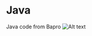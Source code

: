# Java
Java code from Bapro
![Alt text](https://advdi.files.wordpress.com/2010/06/image-to-text.png "ASCII Art")
